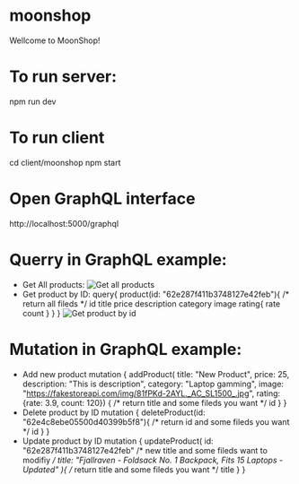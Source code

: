 # moonshop
Wellcome to MoonShop!
# To run server: 
npm run dev
# To run client
cd client/moonshop
npm start
# Open GraphQL interface
http://localhost:5000/graphql
# Querry in GraphQL example:
- Get All products:
![Get all products](https://i.ibb.co/hW713cx/get-all-products.png)
- Get product by ID:
query{
  product(id: "62e287f411b3748127e42feb"){
    /* return all fileds */
    id
    title
    price
    description
    category
    image
    rating{
      rate
      count
    }
  }
}
![Get product by id](https://i.ibb.co/xHncz7S/get-product-by-id.png)
# Mutation in GraphQL example:
- Add new product
mutation {
  addProduct(
    title: "New Product", 
    price: 25, 
    description: "This is description", 
    category: "Laptop gamming", 
    image: "https://fakestoreapi.com/img/81fPKd-2AYL._AC_SL1500_.jpg", 
    rating: {rate: 3.9, count: 120})
  {
    /* return title and some fileds you want */
    id
  }
}
- Delete product by ID
mutation {
  deleteProduct(id: "62e4c8ebe05500d40399b5f8"){
    /* return id and some fileds you want */
    id
  }
}
- Update product by ID
mutation {
  updateProduct(
    id: "62e287f411b3748127e42feb"
    /* new title and some fileds want to modifiy */
    title: "Fjallraven - Foldsack No. 1 Backpack, Fits 15 Laptops - Updated"
  ){
    /* return title and some fileds you want */
    title
  }
}

